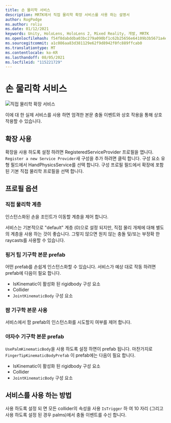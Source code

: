```yaml
---
title: 손 물리학 서비스
description: MRTK에서 직접 물리학 확장 서비스를 사용 하는 설명서
author: RogPodge
ms.author: roliu
ms.date: 01/12/2021
keywords: Unity, HoloLens, HoloLens 2, Mixed Reality, 개발, MRTK
ms.openlocfilehash: f54f8dabddba03bc279a090bf1c62b25656e64109b3b5671a4ed50d070445f14
ms.sourcegitcommit: a1c086aa83d381129e62f9d8942f0fc889ffcab0
ms.translationtype: MT
ms.contentlocale: ko-KR
ms.lasthandoff: 08/05/2021
ms.locfileid: "115221729"
---
```

# <a name="hand-physics-service"></a>손 물리학 서비스

![직접 물리학 확장 서비스](../images/hand-physics/MRTK_UX_HandPhysics_Main.jpg)

이에 대 한 실제 서비스를 사용 하면 엄격한 본문 충돌 이벤트와 상호 작용을 통해 상호 작용할 수 있습니다.

## <a name="enabling-the-extension"></a>확장 사용

확장을 사용 하도록 설정 하려면 RegisteredServiceProvider 프로필을 엽니다. `Register a new Service Provider`새 구성을 추가 하려면 클릭 합니다. 구성 요소 유형 필드에서 HandPhysicsService를 선택 합니다. 구성 프로필 필드에서 확장에 포함 된 기본 직접 물리학 프로필을 선택 합니다.

## <a name="profile-options"></a>프로필 옵션

### <a name="hand-physics-layer"></a>직접 물리학 계층

인스턴스화된 손을 조인트가 이동할 계층을 제어 합니다.

서비스는 기본적으로 "default" 계층 (0)으로 설정 되지만, 직접 물리 개체에 대해 별도의 계층을 사용 하는 것이 좋습니다. 그렇지 않으면 원치 않는 충돌 및/또는 부정확 한 raycasts를 사용할 수 있습니다.

### <a name="finger-tip-kinematic-body-prefab"></a>핑거 팁 기구학 본문 prefab

어떤 prefab를 손쉽게 인스턴스화할 수 있습니다. 서비스가 예상 대로 작동 하려면 prefab에 다음이 필요 합니다.

- IsKinematic이 활성화 된 rigidbody 구성 요소
- Collider
- `JointKinematicBody` 구성 요소

### <a name="use-palm-kinematic-body"></a>팜 기구학 본문 사용

서비스에서 팜 prefab의 인스턴스화를 시도할지 여부를 제어 합니다.

### <a name="palm-kinematic-body-prefab"></a>야자수 기구학 본문 prefab

`UsePalmKinematicBody`을 사용 하도록 설정 하면이 prefab 됩니다. 마찬가지로 `FingerTipKinematicBodyPrefab` 이 prefab에는 다음이 필요 합니다.

- IsKinematic이 활성화 된 rigidbody 구성 요소
- Collider
- `JointKinematicBody` 구성 요소

## <a name="how-to-use-the-service"></a>서비스를 사용 하는 방법

사용 하도록 설정 되 면 모든 collider의 속성을 사용 `IsTrigger` 하 여 10 자리 (그리고 사용 하도록 설정 된 경우 palms)에서 충돌 이벤트를 수신 합니다.
